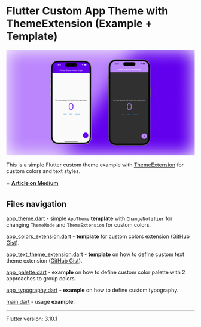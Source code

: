# Flutter Custom App Theme with ThemeExtension (Example + Template)

![Flutter Custom App Theme with ThemeExtension](resources/preview.png)

This is a simple Flutter custom theme example with [ThemeExtension](https://api.flutter.dev/flutter/material/ThemeExtension-class.html) for custom colors and text styles.

⭐️ **[Article on Medium](https://medium.com/@alexandersnotes/flutter-custom-theme-with-themeextension-792034106abc)**

## Files navigation

[app_theme.dart](lib/app_theme.dart) - simple `AppTheme` **template** with `ChangeNotifier` for changing `ThemeMode` and `ThemeExtension` for custom colors.

[app_colors_extension.dart](lib/app_colors_extension.dart) - **template** for custom colors extension ([GitHub Gist](https://gist.github.com/SashaKryzh/d353d19b84ddf679862b9aa9cd9d31c0)).

[app_text_theme_extension.dart](lib/app_text_theme_extension.dart) - **template** on how to define custom text theme extension ([GitHub Gist](https://gist.github.com/SashaKryzh/5b7eb45226dfb7ec521f7e1634c85dfc)).

[app_palette.dart](lib/app_palette.dart) - **example** on how to define custom color palette with 2 approaches to group colors.

[app_typography.dart](lib/app_typography.dart) - **example** on how to define custom typography.

[main.dart](lib/main.dart) - usage **example**.

---

Flutter version: 3.10.1
